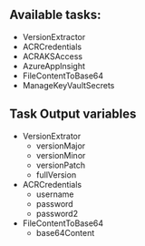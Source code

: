 ## Available tasks:
- VersionExtractor
- ACRCredentials
- ACRAKSAccess
- AzureAppInsight
- FileContentToBase64
- ManageKeyVaultSecrets

## Task Output variables
- VersionExtrator
	- versionMajor
	- versionMinor
	- versionPatch
	- fullVersion
- ACRCredentials
	- username
	- password
	- password2
- FileContentToBase64
	- base64Content